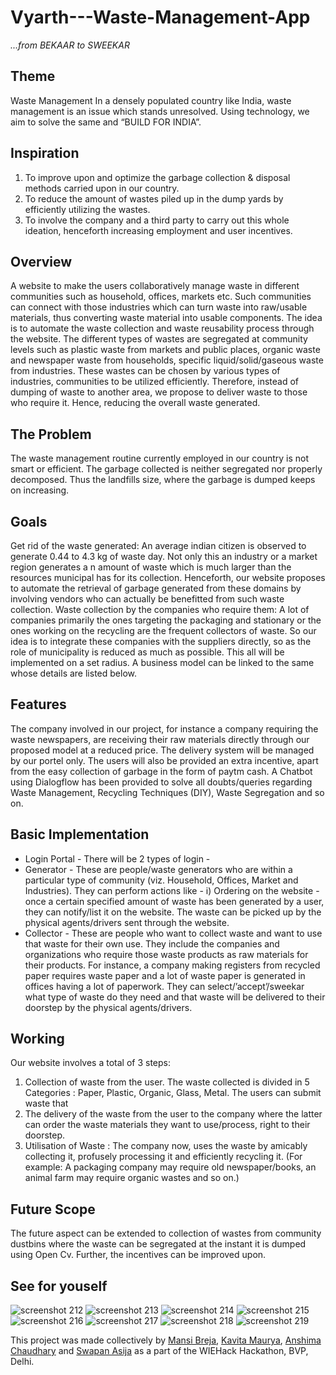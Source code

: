 # Vyarth---Waste-Management-App
*...from BEKAAR to SWEEKAR*

## Theme
Waste Management
In a densely populated country like India, waste management is an issue which stands unresolved.
Using technology, we aim to solve the same and “BUILD FOR INDIA”.

## Inspiration
1) To improve upon and optimize the garbage collection & disposal methods carried upon in our country.
2) To reduce the amount of wastes piled up in the dump yards by efficiently utilizing the wastes.
3) To involve the company and a third party to carry out this whole ideation, henceforth increasing employment and user incentives.

## Overview
A website to make the users collaboratively manage waste in different communities such as household, offices, markets etc.
Such communities can connect with those industries which can turn waste into raw/usable materials, thus converting waste material into 
usable components. The idea is to automate the waste collection and waste reusability process through the website. The different types of wastes are segregated at community levels such as plastic waste from markets and public places, organic waste and newspaper waste from households, specific liquid/solid/gaseous waste from industries. These wastes can be chosen by various types of industries, communities to be utilized efficiently.
Therefore, instead of dumping of waste to another area, we propose to deliver waste to those who require it. Hence, reducing the overall 
waste generated. 

## The Problem
The waste management routine currently employed in our country is not smart or efficient. 
The garbage collected is neither segregated nor properly decomposed. 
Thus the landfills size, where the garbage is dumped keeps on increasing.

## Goals
Get rid of the waste generated: An average indian citizen is observed to generate 0.44 to 4.3 kg of waste day.
Not only this an industry or a market region generates a n amount of waste which is much larger than the resources municipal has for its
collection.
Henceforth, our website proposes to automate the retrieval of garbage generated from these domains by involving vendors who can actually
be benefitted from such waste collection.
Waste collection by the companies who require them: A lot of companies primarily the ones targeting the packaging and stationary or the
ones working on the recycling are the frequent collectors of waste. So our idea is to integrate these companies with the suppliers 
directly, so as the role of municipality is reduced as much as possible. This all will be implemented on a set  radius. A business model can be linked to the same whose details are listed below.

## Features
The company involved in our project, for instance a company requiring the waste newspapers, are receiving their raw materials directly
through our proposed model at a reduced price.
The delivery system will be managed by our portel only.
The users will also be provided an extra incentive, apart from the easy collection of garbage in the form of paytm cash.
A Chatbot using Dialogflow has been provided to solve all doubts/queries regarding Waste Management, Recycling Techniques (DIY), Waste Segregation and so on. 

## Basic Implementation
* Login Portal - There will be 2 types of login - 
* Generator - These are people/waste generators who are within a particular type of community (viz. Household, Offices, Market and 
Industries). They can perform actions like - i) Ordering on the website - once a certain specified amount of waste has been generated by
a user, they can notify/list it on the website. The waste can be picked up by the physical agents/drivers sent through the website.
* Collector - These are people who want to collect waste and want to use that waste for their own use. They include the companies and
organizations who require those waste products as raw materials for their products. For instance, a company making registers from 
recycled paper requires waste paper and a lot of waste paper is generated in offices having a lot of paperwork. 
They can select/’accept’/sweekar what type of waste do they need and that waste will be delivered to their doorstep by the physical 
agents/drivers. 

## Working
Our website involves a total of 3 steps:
1. Collection of waste from the user. The waste collected is divided in 5 Categories : Paper, Plastic, Organic, Glass, Metal. The users can submit waste that 
2. The delivery of the waste from the user to the company where the latter can order the waste materials they want to use/process, right to their doorstep.
3. Utilisation of Waste : The company now, uses the waste by amicably collecting it, profusely processing it and efficiently recycling it.
(For example: A packaging company may require old newspaper/books, an animal farm may require organic wastes and so on.)

## Future Scope
The future aspect can be extended to collection of wastes from community dustbins where the waste can be segregated at the instant it 
is dumped using Open Cv.
Further, the incentives can be improved upon.


## See for youself

![screenshot 212](https://user-images.githubusercontent.com/31369977/46570100-96ec5b00-c97c-11e8-8a6b-0054f634dde8.png)
![screenshot 213](https://user-images.githubusercontent.com/31369977/46570099-96ec5b00-c97c-11e8-9b4c-dcb7ae4ea141.png)
![screenshot 214](https://user-images.githubusercontent.com/31369977/46570098-96ec5b00-c97c-11e8-9455-922e9bf736fa.png)
![screenshot 215](https://user-images.githubusercontent.com/31369977/46570097-96ec5b00-c97c-11e8-95e8-8c07cc09c6dc.png)
![screenshot 216](https://user-images.githubusercontent.com/31369977/46570096-9653c480-c97c-11e8-8aed-8c30abcea6c4.png)
![screenshot 217](https://user-images.githubusercontent.com/31369977/46570095-9653c480-c97c-11e8-9ebc-f59921ed0835.png)
![screenshot 218](https://user-images.githubusercontent.com/31369977/46570094-9653c480-c97c-11e8-9493-4485225321ff.png)
![screenshot 219](https://user-images.githubusercontent.com/31369977/46570093-95bb2e00-c97c-11e8-9c45-7aae938296af.png)


This project was made collectively by [Mansi Breja](https://github.com/MansiBreja), [Kavita Maurya](https://github.com/Kavita309),  [Anshima Chaudhary](https://github.com/anshima1) and [Swapan Asija](https://github.com/Swapanasija) as a part of the WIEHack Hackathon, BVP, Delhi.
